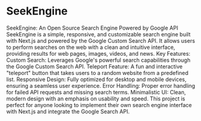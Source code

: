 # SeekEngine
 SeekEngine: An Open Source Search Engine Powered by Google API SeekEngine is a simple, responsive, and customizable search engine built with Next.js and powered by the Google Custom Search API. It allows users to perform searches on the web with a clean and intuitive interface, providing results for web pages, images, videos, and news.  Key Features: Custom Search: Leverages Google's powerful search capabilities through the Google Custom Search API.  Teleport Feature: A fun and interactive "teleport" button that takes users to a random website from a predefined list.  Responsive Design: Fully optimized for desktop and mobile devices, ensuring a seamless user experience.  Error Handling: Proper error handling for failed API requests and missing search terms.  Minimalistic UI: Clean, modern design with an emphasis on usability and speed.  This project is perfect for anyone looking to implement their own search engine interface with Next.js and integrate the Google Search API.
